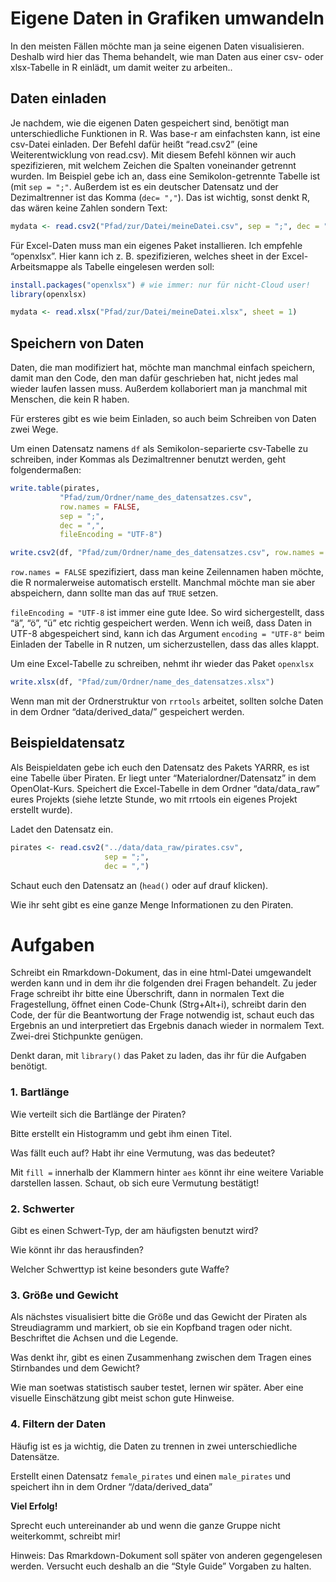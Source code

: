 Eigene Daten in Grafiken umwandeln
==================================

In den meisten Fällen möchte man ja seine eigenen Daten visualisieren.
Deshalb wird hier das Thema behandelt, wie man Daten aus einer csv- oder
xlsx-Tabelle in R einlädt, um damit weiter zu arbeiten..

Daten einladen
--------------

Je nachdem, wie die eigenen Daten gespeichert sind, benötigt man
unterschiedliche Funktionen in R. Was base-r am einfachsten kann, ist
eine csv-Datei einladen. Der Befehl dafür heißt “read.csv2” (eine
Weiterentwicklung von read.csv). Mit diesem Befehl können wir auch
spezifizieren, mit welchem Zeichen die Spalten voneinander getrennt
wurden. Im Beispiel gebe ich an, dass eine Semikolon-getrennte Tabelle
ist (mit `sep = ";"`. Außerdem ist es ein deutscher Datensatz und der
Dezimaltrenner ist das Komma (`dec= ","`). Das ist wichtig, sonst denkt
R, das wären keine Zahlen sondern Text:

``` r
mydata <- read.csv2("Pfad/zur/Datei/meineDatei.csv", sep = ";", dec = ",")
```

Für Excel-Daten muss man ein eigenes Paket installieren. Ich empfehle
“openxlsx”. Hier kann ich z. B. spezifizieren, welches sheet in der
Excel-Arbeitsmappe als Tabelle eingelesen werden soll:

``` r
install.packages("openxlsx") # wie immer: nur für nicht-Cloud user!
library(openxlsx)

mydata <- read.xlsx("Pfad/zur/Datei/meineDatei.xlsx", sheet = 1)
```

Speichern von Daten
-------------------

Daten, die man modifiziert hat, möchte man manchmal einfach speichern,
damit man den Code, den man dafür geschrieben hat, nicht jedes mal
wieder laufen lassen muss. Außerdem kollaboriert man ja manchmal mit
Menschen, die kein R haben.

Für ersteres gibt es wie beim Einladen, so auch beim Schreiben von Daten
zwei Wege.

Um einen Datensatz namens `df` als Semikolon-separierte csv-Tabelle zu
schreiben, inder Kommas als Dezimaltrenner benutzt werden, geht
folgendermaßen:

``` r
write.table(pirates, 
           "Pfad/zum/Ordner/name_des_datensatzes.csv", 
           row.names = FALSE, 
           sep = ";",
           dec = ",",
           fileEncoding = "UTF-8")

write.csv2(df, "Pfad/zum/Ordner/name_des_datensatzes.csv", row.names = FALSE, sep = ",")
```

`row.names = FALSE` spezifiziert, dass man keine Zeilennamen haben
möchte, die R normalerweise automatisch erstellt. Manchmal möchte man
sie aber abspeichern, dann sollte man das auf `TRUE` setzen.

`fileEncoding = "UTF-8` ist immer eine gute Idee. So wird
sichergestellt, dass “ä”, “ö”, “ü” etc richtig gespeichert werden. Wenn
ich weiß, dass Daten in UTF-8 abgespeichert sind, kann ich das Argument
`encoding = "UTF-8"` beim Einladen der Tabelle in R nutzen, um
sicherzustellen, dass das alles klappt.

Um eine Excel-Tabelle zu schreiben, nehmt ihr wieder das Paket
`openxlsx`

``` r
write.xlsx(df, "Pfad/zum/Ordner/name_des_datensatzes.xlsx")
```

Wenn man mit der Ordnerstruktur von `rrtools` arbeitet, sollten solche
Daten in dem Ordner “data/derived\_data/” gespeichert werden.

Beispieldatensatz
-----------------

Als Beispieldaten gebe ich euch den Datensatz des Pakets YARRR, es ist
eine Tabelle über Piraten. Er liegt unter “Materialordner/Datensatz” in
dem OpenOlat-Kurs. Speichert die Excel-Tabelle in dem Ordner
“data/data\_raw” eures Projekts (siehe letzte Stunde, wo mit rrtools ein
eigenes Projekt erstellt wurde).

Ladet den Datensatz ein.

``` r
pirates <- read.csv2("../data/data_raw/pirates.csv", 
                     sep = ";", 
                     dec = ",")
```

Schaut euch den Datensatz an (`head()` oder auf drauf klicken).

Wie ihr seht gibt es eine ganze Menge Informationen zu den Piraten.

Aufgaben
========

Schreibt ein Rmarkdown-Dokument, das in eine html-Datei umgewandelt
werden kann und in dem ihr die folgenden drei Fragen behandelt. Zu jeder
Frage schreibt ihr bitte eine Überschrift, dann in normalen Text die
Fragestellung, öffnet einen Code-Chunk (Strg+Alt+i), schreibt darin den
Code, der für die Beantwortung der Frage notwendig ist, schaut euch das
Ergebnis an und interpretiert das Ergebnis danach wieder in normalem
Text. Zwei-drei Stichpunkte genügen.

Denkt daran, mit `library()` das Paket zu laden, das ihr für die
Aufgaben benötigt.

### 1. Bartlänge

Wie verteilt sich die Bartlänge der Piraten?

Bitte erstellt ein Histogramm und gebt ihm einen Titel.

Was fällt euch auf? Habt ihr eine Vermutung, was das bedeutet?

Mit `fill =` innerhalb der Klammern hinter `aes` könnt ihr eine weitere
Variable darstellen lassen. Schaut, ob sich eure Vermutung bestätigt!

### 2. Schwerter

Gibt es einen Schwert-Typ, der am häufigsten benutzt wird?

Wie könnt ihr das herausfinden?

Welcher Schwerttyp ist keine besonders gute Waffe?

### 3. Größe und Gewicht

Als nächstes visualisiert bitte die Größe und das Gewicht der Piraten
als Streudiagramm und markiert, ob sie ein Kopfband tragen oder nicht.
Beschriftet die Achsen und die Legende.

Was denkt ihr, gibt es einen Zusammenhang zwischen dem Tragen eines
Stirnbandes und dem Gewicht?

Wie man soetwas statistisch sauber testet, lernen wir später. Aber eine
visuelle Einschätzung gibt meist schon gute Hinweise.

### 4. Filtern der Daten

Häufig ist es ja wichtig, die Daten zu trennen in zwei unterschiedliche
Datensätze.

Erstellt einen Datensatz `female_pirates` und einen `male_pirates` und
speichert ihn in dem Ordner “/data/derived\_data”

**Viel Erfolg!**

Sprecht euch untereinander ab und wenn die ganze Gruppe nicht
weiterkommt, schreibt mir!

Hinweis: Das Rmarkdown-Dokument soll später von anderen gegengelesen
werden. Versucht euch deshalb an die “Style Guide” Vorgaben zu halten.
